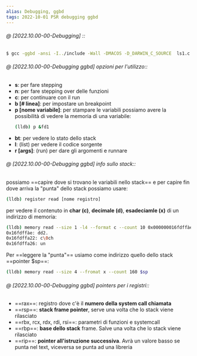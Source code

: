 ```yaml
---
alias: Debugging, ggbd
tags: 2022-10-01 PSR debugging ggbd
---
```


###### @ [2022.10.00-00-Debugging] ::
```bash
$ gcc -ggbd -ansi -I../include -Wall -DMACOS -D_DARWIN_C_SOURCE  ls1.c -o ls1  -L../lib -lapue
```
<!--ID: 1671521502547-->



###### @ [2022.10.00-00-Debugging ggbd] opzioni per l'utilizzo::
- **s**: per fare stepping
- **n**: per fare stepping over delle funzioni
- **c**: per continuare con il run
- **b [# linea]**: per impostare un breakpoint
- **p [nome variabile]**: per stampare le variabili
    possiamo avere la possibilità di vedere la memoria di una variabile: 
	```bash
	(lldb) p &fd1
	```
- **bt**: per vedere lo stato dello stack
- **l**: (list) per vedere il codice sorgente
- **r [args]**: (run) per dare gli argomenti e runnare
<!--ID: 1671521502553-->



###### @ [2022.10.00-00-Debugging ggbd] info sullo stack::
possiamo ==capire dove si trovano le variabili nello stack== e per capire fin dove arriva la "punta" dello stack possiamo usare:
```bash
(lldb) register read [nome registro]
```
per vedere il contenuto in **char (c)**, **decimale (d)**, **esadeciamle (x)** di un indirizzo di memoria:
```bash
(lldb) memory read --size 1 -l4 --format c --count 10 0x000000016fdffàe
0x16fdffàe: dd2.
0x16fdffa22: c\0ch
0x16fdffa26: un
```
Per ==leggere la "punta"== usiamo come indirizzo quello dello stack ==pointer \$sp==:
```bash
(lldb) memory read --size 4 --fromat x --count 160 $sp
```
<!--ID: 1671521502556-->



###### @ [2022.10.00-00-Debugging ggbd] pointers per i registri::
- ==rax==: registro dove c'è il **numero della system call chiamata**
- ==rsp==: **stack frame pointer**, serve una volta che lo stack viene rilasciato
- ==rbx, rcx, rdx, rdi, rsi==: parametri di funzioni e systemcall
- ==rbp==: **base dello stack** frame. Salve una volta che lo stack viene rilasciato
- ==rip==: **pointer all'istruzione successiva**. Avrà un valore basso se punta nel text, viceversa se punta ad una libreria
<!--ID: 1671521502558-->


